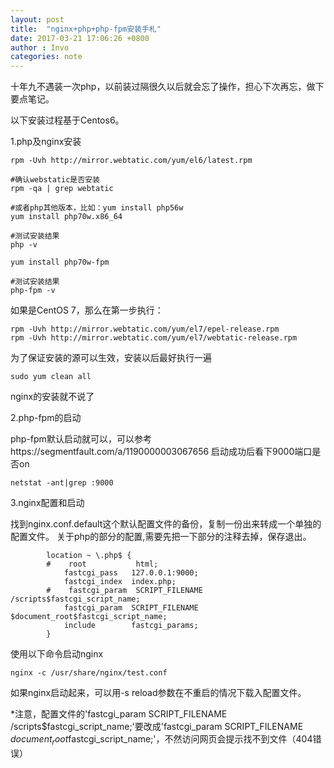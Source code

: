 ```yaml
---
layout: post
title:  "nginx+php+php-fpm安装手札"
date: 2017-03-21 17:06:26 +0800
author : Invo
categories: note
---
```

十年九不遇装一次php，以前装过隔很久以后就会忘了操作，担心下次再忘，做下要点笔记。

以下安装过程基于Centos6。

1.php及nginx安装

```
rpm -Uvh http://mirror.webtatic.com/yum/el6/latest.rpm

#确认webstatic是否安装
rpm -qa | grep webtatic 

#或者php其他版本，比如：yum install php56w
yum install php70w.x86_64 

#测试安装结果
php -v 

yum install php70w-fpm

#测试安装结果
php-fpm -v 

```

如果是CentOS 7，那么在第一步执行：

```
rpm -Uvh http://mirror.webtatic.com/yum/el7/epel-release.rpm
rpm -Uvh http://mirror.webtatic.com/yum/el7/webtatic-release.rpm 
```
为了保证安装的源可以生效，安装以后最好执行一遍

```
sudo yum clean all
```

nginx的安装就不说了

2.php-fpm的启动

php-fpm默认启动就可以，可以参考https://segmentfault.com/a/1190000003067656
启动成功后看下9000端口是否on

```
netstat -ant|grep :9000
```

3.nginx配置和启动

找到nginx.conf.default这个默认配置文件的备份，复制一份出来转成一个单独的配置文件。
关于php的部分的配置,需要先把一下部分的注释去掉，保存退出。

```
        location ~ \.php$ {
        #    root           html;
            fastcgi_pass   127.0.0.1:9000;
            fastcgi_index  index.php;
        #    fastcgi_param  SCRIPT_FILENAME  /scripts$fastcgi_script_name;
            fastcgi_param  SCRIPT_FILENAME  $document_root$fastcgi_script_name;
            include        fastcgi_params;
        }
```
使用以下命令启动nginx
```
nginx -c /usr/share/nginx/test.conf

```
如果nginx启动起来，可以用-s reload参数在不重启的情况下载入配置文件。

*注意，配置文件的'fastcgi_param  SCRIPT_FILENAME  /scripts$fastcgi_script_name;'要改成'fastcgi_param  SCRIPT_FILENAME  $document_root$fastcgi_script_name;'，不然访问网页会提示找不到文件（404错误）



